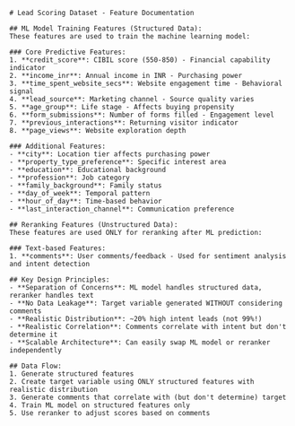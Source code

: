 
    # Lead Scoring Dataset - Feature Documentation
    
    ## ML Model Training Features (Structured Data):
    These features are used to train the machine learning model:
    
    ### Core Predictive Features:
    1. **credit_score**: CIBIL score (550-850) - Financial capability indicator
    2. **income_inr**: Annual income in INR - Purchasing power
    3. **time_spent_website_secs**: Website engagement time - Behavioral signal
    4. **lead_source**: Marketing channel - Source quality varies
    5. **age_group**: Life stage - Affects buying propensity
    6. **form_submissions**: Number of forms filled - Engagement level
    7. **previous_interactions**: Returning visitor indicator
    8. **page_views**: Website exploration depth
    
    ### Additional Features:
    - **city**: Location tier affects purchasing power
    - **property_type_preference**: Specific interest area
    - **education**: Educational background
    - **profession**: Job category
    - **family_background**: Family status
    - **day_of_week**: Temporal pattern
    - **hour_of_day**: Time-based behavior
    - **last_interaction_channel**: Communication preference
    
    ## Reranking Features (Unstructured Data):
    These features are used ONLY for reranking after ML prediction:
    
    ### Text-based Features:
    1. **comments**: User comments/feedback - Used for sentiment analysis and intent detection
    
    ## Key Design Principles:
    - **Separation of Concerns**: ML model handles structured data, reranker handles text
    - **No Data Leakage**: Target variable generated WITHOUT considering comments
    - **Realistic Distribution**: ~20% high intent leads (not 99%!)
    - **Realistic Correlation**: Comments correlate with intent but don't determine it
    - **Scalable Architecture**: Can easily swap ML model or reranker independently
    
    ## Data Flow:
    1. Generate structured features
    2. Create target variable using ONLY structured features with realistic distribution
    3. Generate comments that correlate with (but don't determine) target
    4. Train ML model on structured features only
    5. Use reranker to adjust scores based on comments
    